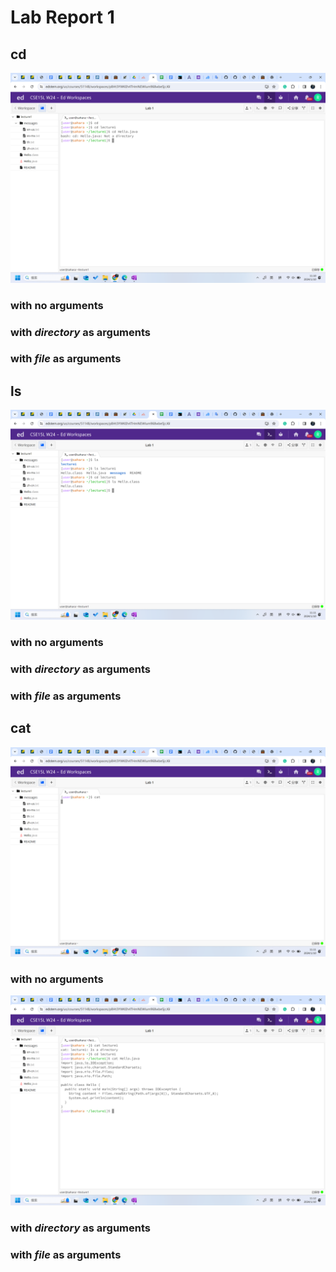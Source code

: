 # Lab Report 1
## cd
![Image](cd.png)
### with no arguments

### with *directory* as arguments

### with *file* as arguments


## ls
![Image](ls.png)
### with no arguments

### with *directory* as arguments

### with *file* as arguments

## cat
![Image](cat1.png)
### with no arguments

![Image](cat2.png)
### with *directory* as arguments

### with *file* as arguments
